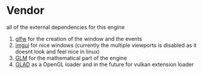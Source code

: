 # Vendor
all of the external dependencies for this engine

1. [glfw](https://www.glfw.org/) for the creation of the window and the events
2. [imgui](https://github.com/ocornut/imgui) for nice windows (currently the multiple viewports is disabled as it doesnt look and feel nice in linux)
3. [GLM](https://github.com/g-truc/glm) for the mathematical part of the engine
4. [GLAD](https://gen.glad.sh/) as a OpenGL loader and in the future for vulkan extension loader
